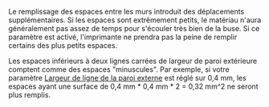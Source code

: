 Le remplissage des espaces entre les murs introduit des déplacements supplémentaires. Si les espaces sont extrêmement petits, le matériau n'aura généralement pas assez de temps pour s'écouler très bien de la buse. Si ce paramètre est activé, l'imprimante ne prendra pas la peine de remplir certains des plus petits espaces.

Les espaces inférieurs à deux lignes carrées de largeur de paroi extérieure comptent comme des espaces "minuscules". Par exemple, si votre paramètre [Largeur de ligne de la paroi externe](../resolution/wall_line_width_0.md) est réglé sur 0,4 mm, les espaces ayant une surface de 0,4 mm * 0,4 mm * 2 = 0,32 mm^2 ne seront plus remplis.
